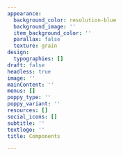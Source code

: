```yaml
---
appearance:
  background_color: resolution-blue
  background_image: ''
  item_background_color: ''
  parallax: false
  texture: grain
design:
  typographies: []
draft: false
headless: true
image: ''
mainContent: ''
menus: []
poppy_type: ''
poppy_variant: ''
resources: []
social_icons: []
subtitle: ''
textlogo: ''
title: Components

---
```


